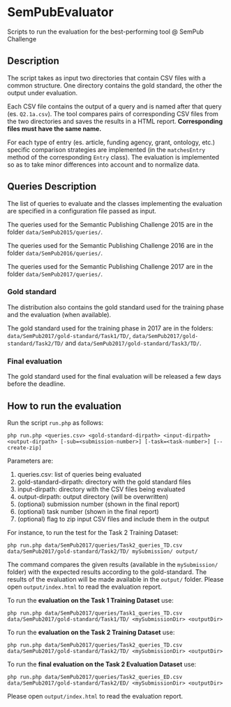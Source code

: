 # SemPubEvaluator
Scripts to run the evaluation for the best-performing tool @ SemPub Challenge

## Description

The script takes as input two directories that contain CSV files with a common structure. 
One directory contains the gold standard, the other the output under evaluation.

Each CSV file contains the output of a query and is named after that query (es. ``Q2.1a.csv``).
The tool compares pairs of corresponding CSV files from the two directories and saves the results in a HTML report.
**Corresponding files must have the same name.**


For each type of entry (es. article, funding agency, grant, ontology, etc.) specific comparison strategies are implemented 
(in the ``matchesEntry`` method of the corresponding ``Entry`` class).
The evaluation is implemented so as to take minor differences into account and to normalize data.
 
## Queries Description 

The list of queries to evaluate and the classes implementing the evaluation are specified in a configuration file passed as input.

The queries used for the Semantic Publishing Challenge 2015 are in the folder ``data/SemPub2015/queries/``.

The queries used for the Semantic Publishing Challenge 2016 are in the folder ``data/SemPub2016/queries/``.

The queries used for the Semantic Publishing Challenge 2017 are in the folder ``data/SemPub2017/queries/``.

### Gold standard

The distribution also contains the gold standard used for the training phase and the evaluation (when available).

The gold standard used for the training phase in 2017 are in the folders: ``data/SemPub2017/gold-standard/Task1/TD/``, ``data/SemPub2017/gold-standard/Task2/TD/`` and ``data/SemPub2017/gold-standard/Task3/TD/``.

### Final evaluation

The gold standard used for the final evaluation will be released a few days before the deadline.

## How to run the evaluation
 
Run the script ``run.php`` as follows:

    php run.php <queries.csv> <gold-standard-dirpath> <input-dirpath> <output-dirpath> [-sub=<submission-number>] [-task=<task-number>] [--create-zip]

Parameters are:

1.  queries.csv: list of queries being evaluated
2.  gold-standard-dirpath: directory with the gold standard files
3.  input-dirpath: directory with the CSV files being evaluated
4.  output-dirpath: output directory (will be overwritten)
5.  (optional) submission number (shown in the final report)
5.  (optional) task number (shown in the final report)
5.  (optional) flag to zip input CSV files and include them in the output

For instance, to run the test for the Task 2 Training Dataset:

    php run.php data/SemPub2017/queries/Task2_queries_TD.csv data/SemPub2017/gold-standard/Task2/TD/ mySubmission/ output/

The command compares the given results (available in the ``mySubmission/`` folder) with the expected results according to the gold-standard.
The results of the evaluation will be made available in the ``output/`` folder. 
Please open ``output/index.html`` to read the evaluation report.

To run the **evaluation on the Task 1 Training Dataset** use:

    php run.php data/SemPub2017/queries/Task1_queries_TD.csv data/SemPub2017/gold-standard/Task1/TD/ <mySubmissionDir> <outputDir>
    
To run the **evaluation on the Task 2 Training Dataset** use:

    php run.php data/SemPub2017/queries/Task2_queries_TD.csv data/SemPub2017/gold-standard/Task2/TD/ <mySubmissionDir> <outputDir>

To run the **final evaluation on the Task 2 Evaluation Dataset** use:

    php run.php data/SemPub2017/queries/Task2_queries_ED.csv data/SemPub2017/gold-standard/Task2/ED/ <mySubmissionDir> <outputDir>

Please open ``output/index.html`` to read the evaluation report.



